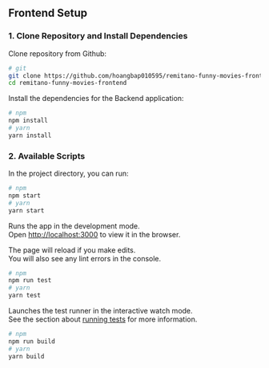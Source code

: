 ## Frontend Setup

### 1. Clone Repository and Install Dependencies

Clone repository from Github:

```bash
# git
git clone https://github.com/hoangbap010595/remitano-funny-movies-frontend.git
cd remitano-funny-movies-frontend
```

Install the dependencies for the Backend application:

```bash
# npm
npm install
# yarn
yarn install
```

### 2. Available Scripts

In the project directory, you can run:

```bash
# npm
npm start
# yarn
yarn start
```

Runs the app in the development mode.\
Open [http://localhost:3000](http://localhost:3000) to view it in the browser.

The page will reload if you make edits.\
You will also see any lint errors in the console.

```bash
# npm
npm run test
# yarn
yarn test
```

Launches the test runner in the interactive watch mode.\
See the section about [running tests](https://facebook.github.io/create-react-app/docs/running-tests) for more information.

```bash
# npm
npm run build
# yarn
yarn build
```
